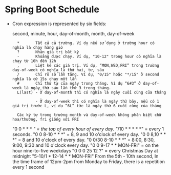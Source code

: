 # Spring Boot Schedule

- Cron expression is represented by six fields:

	second, minute, hour, day-of-month, month, day-of-week
	
		*		Tất cả cả trường. Ví dụ nếu sử dụng ở trường hour có nghĩa là chạy hàng giờ
		? 		Nhận giá trị bất kỳ
		- 		Khoảng được chạy. Ví dụ, "10-12" trong hour có nghĩa là chạy từ 10h đến 12h
		, 		Liệt kê các giá trị. Ví dụ, “MON,WED,FRI” trong trường day-of-week có nghĩa là thứ hai, tư, sáu
		/ 		Chỉ rõ số lần tăng. Ví dụ, "0/15" hoặc "*/15" ở second nghĩa là cứ 15s chạy một lần
		# 		Chỉ thứ tự của ngày trong tháng. Ví dụ “6#3” ở day-of-week là ngày thứ sáu lần thứ 3 trong tháng.
		L(last) - Ở day-of-month thì có nghĩa là ngày cuối cùng của tháng
				
				- Ở day-of-week thì có nghĩa là ngày thứ bảy, nếu có 1 giá trị trước L, ví dụ “6L” tức là ngày thứ 6 cuối cùng của tháng
		
		Các ký tự trong trường month và day-of-week không phân biệt chữ hoa/thường, fri giống với FRI

	"0 0 * * * *" 			= the top of every hour of every day.
	"*/10 * * * * *" 		= every 1 seconds.
	"0 0 8-10 * * *" 		= 8, 9 and 10 o'clock of every day.
	"0 0 8,10 * * *" 		= 8 and 10 o'clock of every day.
	"0 0/30 8-10 * * *" 	= 8:00, 8:30, 9:00, 9:30 and 10 o'clock every day.
	"0 0 9-17 * * MON-FRI" 	= on the hour nine-to-five weekdays
	"0 0 0 25 12 ?" 		= every Christmas Day at midnight
	"5-10/1 * 12-14 * * MON-FRI"	From the 5th - 10th second, In the time frame of 12pm-2pm from Monday to Friday, there is a repetition every 1 second